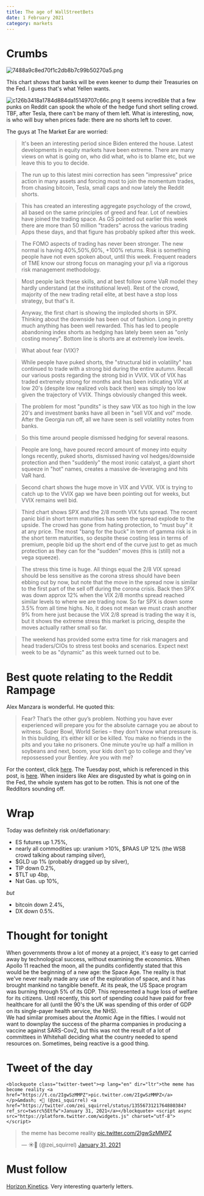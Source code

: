 ```yaml
---
title: The age of WallStreetBets
date: 1 February 2021
category: markets
---
```


# Crumbs
![7488a9c8ed70f1c2db8b7c99b50270a5.png]({attach}7488a9c8ed70f1c2db8b7c99b50270a5.png)

This chart shows that banks will be even keener to dump their Treasuries on the Fed. 
I guess that's what Yellen wants.


![c126b3418a1784d884da15149707c66c.png]({attach}c126b3418a1784d884da15149707c66c.png)
It seems incredible that a few punks on Reddit can spook the whole of the hedge fund short selling crowd.
TBF, after Tesla, there can't be many of them left.
What is interesting, now, is who will buy when prices fade: there are no shorts left to cover.

The guys at The Market Ear are worried:

> It's been an interesting period since Biden entered the house. Latest developments in equity markets have been extreme. There are many views on what is going on, who did what, who is to blame etc, but we leave this to you to decide.

> The run up to this latest mini correction has seen "impressive" price action in many assets and forcing most to join the momentum trades, from chasing bitcoin, Tesla, small caps and now lately the Reddit shorts.

> This has created an interesting aggregate psychology of the crowd, all based on the same principles of greed and fear. Lot of newbies have joined the trading space. As GS pointed out earlier this week there are more than 50 million "traders" across the various trading Apps these days, and that figure has probably spiked after this week.

> The FOMO aspects of trading has never been stronger. The new normal is having 40%,50%,60%, +100% returns. Risk is something people have not even spoken about, until this week. Frequent readers of TME know our strong focus on managing your p/l via a rigorous risk management methodology.

> Most people lack these skills, and at best follow some VaR model they hardly understand (at the institutional level). Rest of the crowd, majority of the new trading retail elite, at best have a stop loss strategy, but that's it.

> Anyway, the first chart is showing the imploded shorts in SPX. Thinking about the downside has been out of fashion. Long in pretty much anything has been well rewarded. This has led to people abandoning index shorts as hedging has lately been seen as "only costing money". Bottom line is shorts are at extremely low levels.

> What about fear (VIX)?

> While people have puked shorts, the "structural bid in volatility" has continued to trade with a strong bid during the entire autumn. Recall our various posts regarding the strong bid in VVIX. VIX of VIX has traded extremely strong for months and has been indicating VIX at low 20's (despite low realized vols back then) was simply too low given the trajectory of VVIX. Things obviously changed this week.

> The problem for most "pundits" is they saw VIX as too high in the low 20's and investment banks have all been in "sell VIX and vol" mode. After the Georgia run off, all we have seen is sell volatility notes from banks.

> So this time around people dismissed hedging for several reasons.

> People are long, have poured record amount of money into equity longs recently, puked shorts, dismissed having vol hedges/downside protection and then "suddenly" the most ironic catalyst, a giant short squeeze in "hot" names, creates a massive de-leveraging and hits VaR hard.

> Second chart shows the huge move in VIX and VVIX. VIX is trying to catch up to the VVIX gap we have been pointing out for weeks, but VVIX remains well bid.

> Third chart shows SPX and the 2/8 month VIX futs spread. The recent panic bid in short term maturities has seen the spread explode to the upside. The crowd has gone from hating protection, to "must buy" it at any price. The most "bang for the buck" in term of gamma risk is in the short term maturities, so despite these costing less in terms of premium, people bid up the short end of the curve just to get as much protection as they can for the "sudden" moves (this is (still) not a vega squeeze).

> The stress this time is huge. All things equal the 2/8 VIX spread should be less sensitive as the corona stress should have been ebbing out by now, but note that the move in the spread now is similar to the first part of the sell off during the corona crisis. Back then SPX was down approx 12% when the VIX 2/8 months spread reached similar levels to where we are trading now. So far SPX is down some 3.5% from all time highs. No, it does not mean we must crash another 9% from here just because the VIX 2/8 spread is trading the way it is, but it shows the extreme stress this market is pricing, despite the moves actually rather small so far.

> The weekend has provided some extra time for risk managers and head traders/CIOs to stress test books and scenarios. Expect next week to be as "dynamic" as this week turned out to be.

# Best quote relating to the Reddit Rampage

Alex Manzara is wonderful. He quoted this: 

> Fear? That’s the other guy’s problem.  Nothing you have ever experienced will prepare you for the absolute carnage you ae about to witness.  Super Bowl, World Series – they don’t know what pressure is.  In this building, it’s either kill or be killed.  You make no friends in the pits and you take no prisoners.  One minute you’re up half a million in soybeans and next, boom, your kids don’t go to college and they’ve repossessed your Bentley.  Are you with me?

For the context, click [here](https://www.chartpoint.com/fear-thats-the-other-guys-problem/). The Tuesday post, which is referenced in this post, is [here](https://www.chartpoint.com/gamers/). When insiders like Alex are disgusted by what is going on in the Fed, the whole system has got to be rotten. This is not one of the Redditors sounding off.

# Wrap

Today was definitely risk on/deflationary:

- ES futures up 1.75%,
- nearly all commodities up: uranium >10%, $PAAS UP 12% (the WSB crowd talking about ramping silver), 
- $GLD up 1% (probably dragged up by silver),
- TIP down 0.2%,
- $TLT up 4bp,
- Nat Gas. up 10%,

_but_

- bitcoin down 2.4%,
- DX down 0.5%.


# Thought for tonight

When governments throw a lot of money at a project, it's easy to get carried away by technological success, without examining the economics. 
When Apollo 11 reached the moon, all the pundits confidently stated that this would be the beginning of a new age: the Space Age. The reality is that we've never really made any use of the exploration of space, and it has brought mankind no tangible benefit. At its peak, the US Space program was burning through 5% of its GDP. This represented a huge loss of welfare for its citizens. Until recently, this sort of spending could have paid for free healthcare for all (until the 90's the UK was spending of this order of GDP on its single-payer health service, the NHS).  
We had similar promises about the Atomic Age in the fifties. 
I would not want to downplay the success of the pharma companies in producing a vaccine against SARS-Cov2, but this was not the result of a lot of committees in Whitehall deciding what the country needed to spend resources on.
Sometimes, being reactive is a good thing.

# Tweet of the day

`<blockquote class="twitter-tweet"><p lang="en" dir="ltr">the meme has become reality <a href="https://t.co/2IgwSzMMPZ">pic.twitter.com/2IgwSzMMPZ</a></p>&mdash; ☀️👀 (@zei_squirrel) <a href="https://twitter.com/zei_squirrel/status/1355673121764880384?ref_src=twsrc%5Etfw">January 31, 2021</a></blockquote> <script async src="https://platform.twitter.com/widgets.js" charset="utf-8"></script>`<blockquote class="twitter-tweet"><p lang="en" dir="ltr">the meme has become reality <a href="https://t.co/2IgwSzMMPZ">pic.twitter.com/2IgwSzMMPZ</a></p>&mdash; ☀️👀 (@zei_squirrel) <a href="https://twitter.com/zei_squirrel/status/1355673121764880384?ref_src=twsrc%5Etfw">January 31, 2021</a></blockquote> <script async src="https://platform.twitter.com/widgets.js" charset="utf-8"></script> 

# Must follow

[Horizon Kinetics](https://horizonkinetics.com/). Very interesting quarterly letters.
